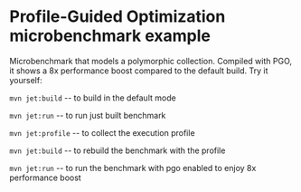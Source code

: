 # Profile-Guided Optimization microbenchmark example
Microbenchmark that models a polymorphic collection.
Compiled with PGO, it shows a 8x performance boost compared to the default build.
Try it yourself:

`mvn jet:build` -- to build in the default mode

`mvn jet:run` -- to run just built benchmark

`mvn jet:profile` -- to collect the execution profile

`mvn jet:build` -- to rebuild the benchmark with the profile

`mvn jet:run` -- to run the benchmark with pgo enabled to enjoy 8x performance boost

